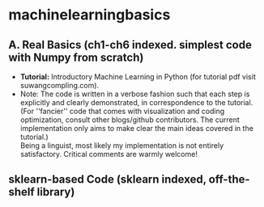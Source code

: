 # machinelearningbasics

## A. Real Basics (ch1-ch6 indexed. simplest code with Numpy from scratch)

* **Tutorial:** Introductory Machine Learning in Python (for tutorial pdf visit suwangcompling.com).
* Note: The code is written in a verbose fashion such that each step is explicitly and clearly demonstrated, in correspondence to the tutorial. (For ''fancier'' code that comes with visualization and coding optimization, consult other blogs/github contributors. The current implementation only aims to make clear the main ideas covered in the tutorial.)  
Being a linguist, most likely my implementation is not entirely satisfactory. Critical comments are warmly welcome!  

## sklearn-based Code (sklearn indexed, off-the-shelf library)





